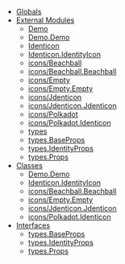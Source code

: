 * [Globals](globals.md)
* [External Modules]()
  * [Demo](modules/_demo_.md)
  * [Demo.Demo](classes/_demo_.demo.md)
  * [Identicon](modules/_identicon_.md)
  * [Identicon.IdentityIcon](classes/_identicon_.identityicon.md)
  * [icons/Beachball](modules/_icons_beachball_.md)
  * [icons/Beachball.Beachball](classes/_icons_beachball_.beachball.md)
  * [icons/Empty](modules/_icons_empty_.md)
  * [icons/Empty.Empty](classes/_icons_empty_.empty.md)
  * [icons/Jdenticon](modules/_icons_jdenticon_.md)
  * [icons/Jdenticon.Jdenticon](classes/_icons_jdenticon_.jdenticon.md)
  * [icons/Polkadot](modules/_icons_polkadot_.md)
  * [icons/Polkadot.Identicon](classes/_icons_polkadot_.identicon.md)
  * [types](modules/_types_.md)
  * [types.BaseProps](interfaces/_types_.baseprops.md)
  * [types.IdentityProps](interfaces/_types_.identityprops.md)
  * [types.Props](interfaces/_types_.props.md)
* [Classes]()
  * [Demo.Demo](classes/_demo_.demo.md)
  * [Identicon.IdentityIcon](classes/_identicon_.identityicon.md)
  * [icons/Beachball.Beachball](classes/_icons_beachball_.beachball.md)
  * [icons/Empty.Empty](classes/_icons_empty_.empty.md)
  * [icons/Jdenticon.Jdenticon](classes/_icons_jdenticon_.jdenticon.md)
  * [icons/Polkadot.Identicon](classes/_icons_polkadot_.identicon.md)
* [Interfaces]()
  * [types.BaseProps](interfaces/_types_.baseprops.md)
  * [types.IdentityProps](interfaces/_types_.identityprops.md)
  * [types.Props](interfaces/_types_.props.md)